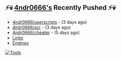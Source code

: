 ## ⚡💀 <a href="https://4ndr0666.github.io/4ndr0site" target="_blank">4ndr0666's</a> Recently Pushed ⚡💀


- [4ndr0666/userscripts](https://github.com/4ndr0666/userscripts) - (3 days ago)
- [4ndr0666/scr](https://github.com/4ndr0666/scr) - (3 days ago)
- [4ndr0666/cheater](https://github.com/4ndr0666/cheater) - (5 days ago)
- [Links](https://github.com/4ndr0666/Links/blob/main/README.md)        
- [Engines](https://github.com/hoothin/SearchJumper/discussions/73)    

[![Tools](https://skillicons.dev/icons?i=go,py,react,nextjs,git,linux,bash,neovim&theme=dark&perline=18)](https://skillicons.dev)

